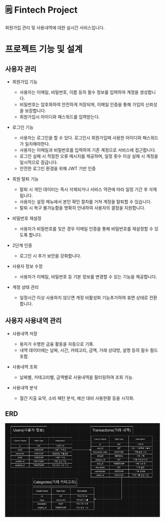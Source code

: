 # 🗒 Fintech Project

회원가입 관리 및 사용내역에 대한 실시간 서비스입니다. 

# 프로젝트 기능 및 설계
## 사용자 관리
- 회원가입 기능
  - 사용자는 이메일, 비밀번호, 이름 등의 필수 정보를 입력하여 계정을 생성합니다.
  - 비밀번호는 암호화하여 안전하게 저장되며, 이메일 인증을 통해 가입의 신뢰성을 보장합니다.
  - 회원가입시 아이디와 패스워드를 입력받는다.

- 로그인 기능
  - 사용자는 로그인을 할 수 있다. 로그인시 회원가입때 사용한 아이디와 패스워드가 일치해야한다.
  - 사용자는 이메일과 비밀번호를 입력하여 기존 계정으로 서비스에 접근합니다.
  - 로그인 실패 시 적절한 오류 메시지를 제공하며, 일정 횟수 이상 실패 시 계정을 일시적으로 잠급니다.
  - 안전한 로그인 환경을 위해 JWT 기반 인증

- 회원 탈퇴 기능
  - 탈퇴 시 개인 데이터는 즉시 삭제되거나 서비스 약관에 따라 일정 기간 후 삭제됩니다.
  - 사용자는 설정 메뉴에서 본인 확인 절차를 거쳐 계정을 탈퇴할 수 있습니다.
  - 탈퇴 시 복구 불가능함을 명확히 안내하여 사용자의 결정을 지원합니다.
    
- 비밀번호 재설정
  - 사용자가 비밀번호를 잊은 경우 이메일 인증을 통해 비밀번호를 재설정할 수 있도록 합니다.
- 2단계 인증
  - 로그인 시 추가 보안을 강화합니다.
- 사용자 정보 수정
  - 사용자가 이메일, 비밀번호 등 기본 정보를 변경할 수 있는 기능을 제공합니다.
- 계정 상태 관리
  - 일정시간 이상 사용하지 않으면 계정 비활성화 기능추가하여 휴면 상태로 전환합니다.
    
## 사용자 사용내역 관리
- 사용내역 저장 
  - 용자가 수행한 금융 활동을 자동으로 기록.
  - 내역 데이터에는 날짜, 시간, 카테고리, 금액, 거래 상대방, 설명 등의 필수 필드 포함.
    
- 사용내역 조회
  - 날짜별, 카테고리별, 금액별로 사용내역을 필터링하여 조회 가능.

- 사용내역 분석
  - 월간 지출 요약, 소비 패턴 분석, 예산 대비 사용현황 등을 시각화.
    
## ERD 
![ERD](doc/img/erd.png)
